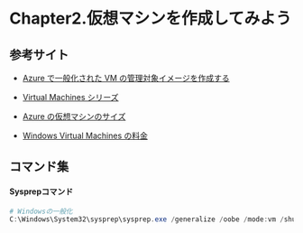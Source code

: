 # Chapter2.仮想マシンを作成してみよう

## 参考サイト

- [Azure で一般化された VM の管理対象イメージを作成する](https://learn.microsoft.com/ja-jp/azure/virtual-machines/windows/capture-image-resource)

- [Virtual Machines シリーズ](https://azure.microsoft.com/ja-jp/pricing/details/virtual-machines/series/)

- [Azure の仮想マシンのサイズ](https://learn.microsoft.com/ja-jp/azure/virtual-machines/sizes)

- [Windows Virtual Machines の料金](https://azure.microsoft.com/ja-jp/pricing/details/virtual-machines/windows/)

## コマンド集

#### Sysprepコマンド
```powershell
# Windowsの一般化
C:\Windows\System32\sysprep\sysprep.exe /generalize /oobe /mode:vm /shutdown
```